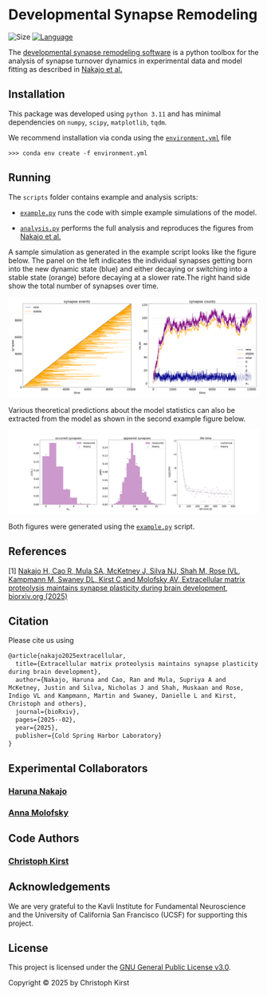# Developmental Synapse Remodeling

![Size](https://img.shields.io/github/repo-size/ChristophKirst/developmental_synapse_remodeling?style=plastic)
[![Language](https://img.shields.io/github/languages/top/ChristophKirst/developmental_synapse_remodeling?style=plastic)](https://github.com/ChristophKirst/developmental_synapse_dynamics)


The [developmental synapse remodeling software](https://github.com/ChristophKirst/developmental_synapse_remodeling?tab=readme-ov-file) 
is a python toolbox for the analysis of synapse turnover dynamics in experimental data and model fitting 
as described in [Nakajo et al.](#references)


## Installation

This package was developed using `python 3.11` and has minimal dependencies on `numpy`, `scipy`, `matplotlib`, `tqdm`.

We recommend installation via conda using the [`environment.yml`](environment.yml) file

    >>> conda env create -f environment.yml


## Running

The `scripts` folder contains example and analysis scripts:

* [`example.py`](/scripts/example.py) runs the code with simple example simulations of the model. 

* [`analysis.py`](/scripts/analysis.py) performs the full analysis and reproduces the figures from [Nakajo et al.](#references)

A sample simulation as generated in the example script looks like the figure below. The panel on the left indicates 
the individual synapses getting born into the new dynamic state (blue) and either decaying or switching into
a stable state (orange) before decaying at a slower rate.The right hand side show the total number of synapses over time.

![model](/figures/model_example.png)

Various theoretical predictions about the model statistics can also be extracted from the model as shown in 
the second example figure below.

![model](/figures/model_example_distributions.png)

Both figures were generated using the [`example.py`](/scripts/example.py) script.


## References

[1] [Nakajo H, Cao R, Mula SA, McKetney J, Silva NJ, Shah M, Rose IVL, Kampmann M, Swaney DL, Kirst C and Molofsky AV, 
Extracellular matrix proteolysis maintains synapse plasticity during brain development, 
biorxiv.org (2025)](https://doi.org/10.1101/2025.02.27.640672)
 

## Citation
Please cite us using

    @article{nakajo2025extracellular,
      title={Extracellular matrix proteolysis maintains synapse plasticity during brain development},
      author={Nakajo, Haruna and Cao, Ran and Mula, Supriya A and McKetney, Justin and Silva, Nicholas J and Shah, Muskaan and Rose, Indigo VL and Kampmann, Martin and Swaney, Danielle L and Kirst, Christoph and others},
      journal={bioRxiv},
      pages={2025--02},
      year={2025},
      publisher={Cold Spring Harbor Laboratory}
    }


## Experimental Collaborators

### [Haruna Nakajo](https://www.annamolofskylab.org/team-2)

### [Anna Molofsky](https://www.annamolofskylab.org/)


## Code Authors

### [Christoph Kirst](https://profiles.ucsf.edu/christoph.kirst)


## Acknowledgements
We are very grateful to the Kavli Institute for Fundamental Neuroscience and the University of California San Francisco (UCSF) for supporting this project.


## License
This project is licensed under the [GNU General Public License v3.0](license.txt). 

Copyright © 2025 by Christoph Kirst
